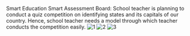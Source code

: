 Smart Education 
Smart Assessment Board: School teacher is planning to conduct a quiz competition on identifying states and its capitals of our country. Hence, school teacher needs a model through which teacher conducts the competition easily.
![1](https://github.com/user-attachments/assets/48b7390d-f5a0-4f3b-adf6-7243af2e7e79)
![2](https://github.com/user-attachments/assets/f7fed3a4-c085-44dc-8519-5d9e13292966)
![3](https://github.com/user-attachments/assets/2d7d926b-0183-46e0-acad-fffdf4c5d005)

